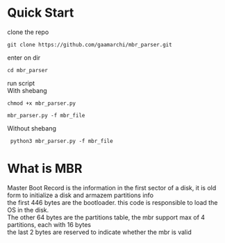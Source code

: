 # Quick Start
clone the repo  
```
git clone https://github.com/gaamarchi/mbr_parser.git
```
enter on dir
```
cd mbr_parser
```
run script  
  With shebang
  ```
  chmod +x mbr_parser.py
  ```
  
  ```
  mbr_parser.py -f mbr_file
  ```


  Without shebang
 ```
  python3 mbr_parser.py -f mbr_file
  ```

# What is MBR

Master Boot Record is the information in the first sector of a disk, it is old form to initialize a disk and armazem partitions info  
the first 446 bytes are the bootloader. this code is responsible to load the OS in the disk.  
The other 64 bytes are the partitions table, the mbr support max of 4 partitions, each with 16 bytes  
the last 2 bytes are reserved to indicate whether the mbr is valid
